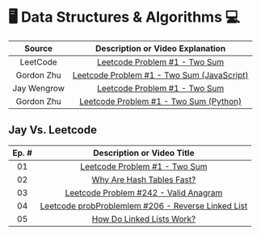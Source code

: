 # 🖥️ Data Structures & Algorithms 💻

|   Source    |                             Description or Video Explanation                              |
| :---------: | :---------------------------------------------------------------------------------------: |
|  LeetCode   |    [Leetcode Problem #1 - Two Sum](https://leetcode.com/problems/two-sum/description)     |
| Gordon Zhu  | [Leetcode Problem #1 - Two Sum (JavaScript)](https://www.youtube.com/watch?v=isGKzmwDREg) |
| Jay Wengrow |      [Leetcode Problem #1 - Two Sum](https://www.commonsensedev.com/jay-vs-leetcode)      |
| Gordon Zhu  |   [Leetcode Problem #1 - Two Sum (Python)](https://www.youtube.com/watch?v=54yUPn3M0ds)   |

## Jay Vs. Leetcode

| Ep. # |                                                Description or Video Title                                                |
| :---: | :----------------------------------------------------------------------------------------------------------------------: |
|  01   |                     [Leetcode Problem #1 - Two Sum](https://www.commonsensedev.com/jay-vs-leetcode)                      |
|  02   |              [Why Are Hash Tables Fast?](https://www.commonsensedev.com/jay-vs-leetcode/hash-table-basics)               |
|  03   |          [Leetcode Problem #242 - Valid Anagram](https://www.commonsensedev.com/jay-vs-leetcode/valid-anagram)           |
|  04   | [Leetcode probProblemlem #206 - Reverse Linked List](https://www.commonsensedev.com/jay-vs-leetcode/reverse-linked-list) |
|  05   |              [How Do Linked Lists Work?](https://www.commonsensedev.com/jay-vs-leetcode/linked-list-basics)              |
